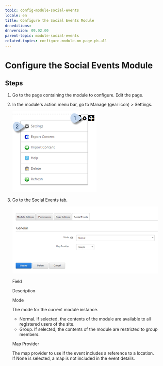 ```yaml
---
topic: config-module-social-events
locale: en
title: Configure the Social Events Module
dnneditions: 
dnnversion: 09.02.00
parent-topic: module-social-events
related-topics: configure-module-on-page-pb-all
---
```


# Configure the Social Events Module

## Steps

1.  Go to the page containing the module to configure. Edit the page.
2.  In the module's action menu bar, go to Manage (gear icon) \> Settings.
    
      
    
    ![Manage action menu > Settings](img/scr-actionmenu-manage-settings.png)
    
      
    
3.  Go to the Social Events tab.
    
      
    
    ![Module Settings — Social Events](img/scr-modulesettings-SocialEvents.png)
    
      
    
    Field
    
    Description
    
    Mode
    
    The mode for the current module instance.
    
    *   Normal. If selected, the contents of the module are available to all registered users of the site.
    *   Group. If selected, the contents of the module are restricted to group members.
    
    Map Provider
    
    The map provider to use if the event includes a reference to a location. If None is selected, a map is not included in the event details.